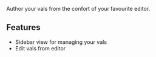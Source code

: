 Author your vals from the confort of your favourite editor.

## Features

- Sidebar view for managing your vals
- Edit vals from editor
